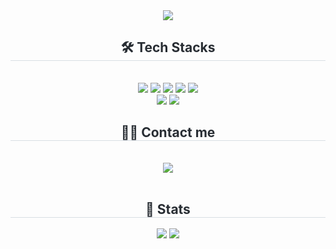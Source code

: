 <div align= "center">
    <img src="https://capsule-render.vercel.app/api?type=waving&color=978787&height=120&text=gogleset.github&animation=fadeIn&fontColor=000000&fontSize=50" />
    </div>
    <div align= "center"> 
      <h2 style="border-bottom: 1px solid #d8dee4; color: #282d33;"> 🛠️ Tech Stacks </h2> <br> 
    <div style="margin: 0 auto; text-align: center;" align= "center"> <img src="https://img.shields.io/badge/React-61DAFB?style=for-the-badge&logo=React&logoColor=white">
          <img src="https://img.shields.io/badge/Next.js-000000?style=for-the-badge&logo=Next.js&logoColor=white">
          <img src="https://img.shields.io/badge/Tailwind CSS-06B6D4?style=for-the-badge&logo=Tailwind CSS&logoColor=white">
          <img src="https://img.shields.io/badge/Sass-CC6699?style=for-the-badge&logo=Sass&logoColor=white">
          <img src="https://img.shields.io/badge/Node.js-339933?style=for-the-badge&logo=Node.js&logoColor=white">
          <br/><img src="https://img.shields.io/badge/Express-000000?style=for-the-badge&logo=Express&logoColor=white">
          <img src="https://img.shields.io/badge/Git-F05032?style=for-the-badge&logo=Git&logoColor=white">
          </div>
    </div>
    <div align= "center">
    <h2 style="border-bottom: 1px solid #d8dee4; color: #282d33;"> 🧑‍💻 Contact me </h2> <br> 
    <div align= "center"> <a href=mailto:choij2494@gmail.com> <img src="https://img.shields.io/badge/Gmail-EA4335?style=for-the-badge&logo=Gmail&logoColor=white&link=mailto:choij2494@gmail.com"> </a>
          </div>  <br> 
    <div align= "center">  </div> 
    </div>
    <div align= "center"> 
    <h2 style="border-bottom: 1px solid #d8dee4; color: #282d33;"> 🏅 Stats </h2> <div align= "center"> <img src="https://github-readme-stats.vercel.app/api?username=gogleset&bg_color=60,00000000,a87a7a&title_color=000000&text_color=000000"
         /> <img src="https://github-readme-stats.vercel.app/api/top-langs/?username=gogleset&layout=compact&bg_color=60,00000000,a87a7a&title_color=000000&text_color=000000"
           /> </div> 
    


        
  
